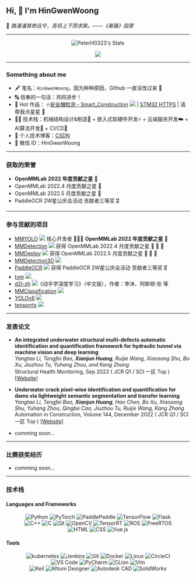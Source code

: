 ## Hi, 👋  I'm HinGwenWoong

📖 <em>  路漫漫其修远兮，吾将上下而求索。——《离骚》屈原 </em>

---

<p align="center">
   <img src="https://github-readme-stats.vercel.app/api?username=PeterH0323&title_color=00314f&text_color=00314f&bg_color=f9cdad" alt="PeterH0323's Stats" >
</p>

<p align="center">
  <img src="https://github-profile-summary-cards.vercel.app/api/cards/profile-details?username=PeterH0323&theme=vue"/>
</p>

---

### Something about me 

- 🖋️ 笔名：`HinGwenWoong`，因为种种原因，Github 一直没改过来 🤣
- 🔠 信奉的一句话：共同进步！
- 👷 Hot 作品： 🔥[安全帽检测 - Smart_Construction](https://github.com/PeterH0323/Smart_Construction) [![](https://img.shields.io/github/stars/PeterH0323/Smart_Construction.svg)](https://github.com/PeterH0323/Smart_Construction/stargazers) | [STM32 HTTPS](https://github.com/PeterH0323/STM32_HTTPs_WolfSSL) | 请帮我点星星 🌟
- 👨‍💻 技术栈：机械结构设计&制造🤖 + 嵌入式软硬件开发⚡ + 云端服务开发☁️ + AI算法开发🎯 + CI/CD🎡
- 📓 个人技术博客：[CSDN](https://blog.csdn.net/hxj0323)
- 💬 微信 ID：HinGwenWoong

---

### 获取的荣誉

- **OpenMMLab 2022 年度贡献之星** 🥇
- OpenMMLab 2022.4 月度贡献之星 :star2:
- OpenMMLab 2022.5 月度贡献之星 :star2:
- PaddleOCR 2W星公庆会活动 贡献者三等奖 🎖

---

### 参与贡献的项目
- [MMYOLO](https://github.com/open-mmlab/mmyolo) [![](https://img.shields.io/github/stars/open-mmlab/mmyolo.svg)](https://github.com/open-mmlab/mmyolo/stargazers) 核心开发者 🚀🚀🚀 **OpenMMLab 2022 年度贡献之星** 🥇
- [MMDetection](https://github.com/open-mmlab/mmdetection) [![](https://img.shields.io/github/stars/open-mmlab/mmdetection.svg)](https://github.com/open-mmlab/mmdetection/stargazers) 获得 OpenMMLab 2022.4 月度贡献之星 :star2: :star2: :star2:
- [MMDeploy](https://github.com/open-mmlab/mmdeploy) [![](https://img.shields.io/github/stars/open-mmlab/mmdeploy.svg)](https://github.com/open-mmlab/mmdeploy/stargazers) 获得 OpenMMLab 2022.5 月度贡献之星 :star2: :star2: :star2:
- [MMDetection3D](https://github.com/open-mmlab/mmdetection3d) [![](https://img.shields.io/github/stars/open-mmlab/mmdetection3d.svg)](https://github.com/open-mmlab/mmdetection3d/stargazers)
- [PaddleOCR](https://github.com/PaddlePaddle/PaddleOCR) [![](https://img.shields.io/github/stars/PaddlePaddle/PaddleOCR.svg)](https://github.com/PaddlePaddle/PaddleOCR/stargazers) 获得 PaddleOCR 2W星公庆会活动 贡献者三等奖 🎖
- [tvm](https://github.com/apache/tvm) [![](https://img.shields.io/github/stars/apache/tvm.svg)](https://github.com/apache/tvm/stargazers)
- [d2l-zh](https://github.com/d2l-ai/d2l-zh) [![](https://img.shields.io/github/stars/d2l-ai/d2l-zh.svg)](https://github.com/d2l-ai/d2l-zh/stargazers)《动手学深度学习》（中文版），作者：李沐、阿斯顿·张 等
- [MMClassification](https://github.com/open-mmlab/mmclassification) [![](https://img.shields.io/github/stars/open-mmlab/mmclassification.svg)](https://github.com/open-mmlab/mmclassification/stargazers)
- [YOLOv6](https://github.com/meituan/YOLOv6) [![](https://img.shields.io/github/stars/meituan/YOLOv6.svg)](https://github.com/meituan/YOLOv6/stargazers)
- [tensorrtx](https://github.com/wang-xinyu/tensorrtx) [![](https://img.shields.io/github/stars/wang-xinyu/tensorrtx.svg)](https://github.com/wang-xinyu/tensorrtx/stargazers)

---

### 发表论文
- **An integrated underwater structural multi-defects automatic identification and quantification framework for hydraulic tunnel via machine vision and deep learning**
  </br>_Yangtao Li, Tengfei Bao, **Xianjun Huang**, Ruijie Wang, Xiaosong Shu, Bo Xu, Jiuzhou Tu, Yuhang Zhou, and Kang Zhang_
  </br>Structural Health Monitoring, Sep 2022 ( JCR Q1 / SCI 一区 Top ) [[Website](https://journals.sagepub.com/doi/10.1177/14759217221122316)]
  
- **Underwater crack pixel-wise identification and quantification for dams via lightweight semantic segmentation and transfer learning**
  </br>_Yangtao Li, Tengfei Bao, **Xianjun Huang**, Hao Chen, Bo Xu, Xiaosong Shu, Yuhang Zhou, Qingbo Cao, Jiuzhou Tu, Ruijie Wang, Kang Zhang_
  </br>Automation in Construction, Volume 144, December 2022 ( JCR Q1 / SCI 一区 Top ) [[Website](https://www.sciencedirect.com/science/article/pii/S0926580522004708)]

- comming soon...

---

### 比赛获奖经历
- comming soon...

---

### 技术栈

#### Languages and Frameworks

<p align="center">
  <img alt="Python" src="https://img.shields.io/badge/Python-3572a5?style=for-the-badge&logo=python&logoColor=white">
  <img alt="PyTorch" src="https://img.shields.io/badge/Pytorch-ee4c2c?style=for-the-badge&logo=pytorch&logoColor=white">
  <img alt="PaddlePaddle" src="https://img.shields.io/badge/PaddlePaddle-1527c2?style=for-the-badge&logo=baidu&logoColor=white">
  <img alt="TensorFlow" src="https://img.shields.io/badge/TensorFlow-ff6f00?style=for-the-badge&logo=tensorflow&logoColor=white">
  <img alt="Flask" src="https://img.shields.io/badge/Flask-000000?style=for-the-badge&logo=flask&logoColor=white">
  <br/>
  <img alt="C++" src="https://img.shields.io/badge/C++-f34b7d?style=for-the-badge&logo=c%2b%2b">
  <img alt="C" src="https://img.shields.io/badge/C-555555?style=for-the-badge&logo=c">
  <img alt="Qt" src="https://img.shields.io/badge/Qt-41CD52?style=for-the-badge&logo=qt&logoColor=white">
  <img alt="OpenCV" src="https://img.shields.io/badge/OpenCV-ff2a44?style=for-the-badge&logo=opencv">
  <img alt="TensorRT" src="https://img.shields.io/badge/TensorRT-275f02?style=for-the-badge&logo=nvidia">
  <img alt="ROS" src="https://img.shields.io/badge/ROS-15253e?style=for-the-badge&logo=ROS">
  <img alt="FreeRTOS" src="https://img.shields.io/badge/FreeRTOS-8ac55e?style=for-the-badge&logo=freertos">
  <br/>
  <img alt="HTML" src="https://img.shields.io/badge/HTML-e34c26?style=for-the-badge&logo=html5&logoColor=white">
  <img alt="CSS" src="https://img.shields.io/badge/CSS-563d7c?style=for-the-badge&logo=css3">
  <img alt="Vue.js" src="https://img.shields.io/badge/Vue.js-007777?style=for-the-badge&logo=vue.js">
</p>

#### Tools

<p align="center">
  <img alt="kubernetes" src="https://img.shields.io/badge/kubernetes-326ce5.svg?&style=for-the-badge&logo=kubernetes&logoColor=white">
  <img alt="Jenkins" src="https://img.shields.io/badge/Jenkins-D24939?style=for-the-badge&logo=Jenkins&logoColor=white">
  <img alt="Git" src="https://img.shields.io/badge/GIT-E44C30?style=for-the-badge&logo=git&logoColor=white">
  <img alt="Docker" src="https://img.shields.io/badge/Docker-2CA5E0?style=for-the-badge&logo=docker&logoColor=white">
  <img alt="Linux" src="https://img.shields.io/badge/Linux-FCC624?style=for-the-badge&logo=linux&logoColor=black">
  <img alt="CircleCI" src="https://img.shields.io/badge/circleci-343434?style=for-the-badge&logo=circleci&logoColor=white">
  <br/>
  <img alt="VS Code" src="https://img.shields.io/badge/VSCode-3860c4?style=for-the-badge&logo=visual-studio-code&logoColor=white">
  <img alt="PyCharm" src="https://img.shields.io/badge/PyCharm-1fd593?logo=pycharm&logoColor=fff&style=for-the-badge">
  <img alt="CLion" src="https://img.shields.io/badge/CLion-000?logo=clion&logoColor=fff&style=for-the-badge">
  <img alt="Vim" src="https://img.shields.io/badge/Vim-019733?logo=vim&logoColor=fff&style=for-the-badge">
  <br/>
  <img alt="Keil" src="https://img.shields.io/badge/Keil-0084ab?style=for-the-badge&logo=arm&logoColor=white">
  <img alt="Altium Designer" src="https://img.shields.io/badge/Altium%20Designer-A5915F?logo=altiumdesigner&logoColor=fff&style=for-the-badge">
  <img alt="Autodesk CAD" src="https://img.shields.io/badge/Autodesk%20CAD-0696D7?logo=autodesk&logoColor=fff&style=for-the-badge">
  <img alt="SolidWorks" src="https://img.shields.io/badge/SolidWorks-e31818?logo=solidworks&logoColor=white&style=for-the-badge">
</p>
